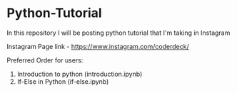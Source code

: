# Python-Tutorial
In this repository I will be posting python tutorial that I'm taking in Instagram

Instagram Page link - https://www.instagram.com/coderdeck/

Preferred Order for users:

1. Introduction to python (introduction.ipynb)
2. If-Else in Python (if-else.ipynb)
